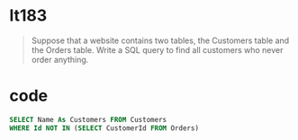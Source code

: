 # lt183
> Suppose that a website contains two tables, the Customers table and the Orders table. Write a SQL query to find all customers who never order anything.

# code
```SQL
SELECT Name As Customers FROM Customers
WHERE Id NOT IN (SELECT CustomerId FROM Orders)

```